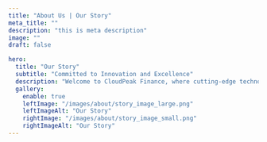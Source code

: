 ```yaml
---
title: "About Us | Our Story"
meta_title: ""
description: "this is meta description"
image: ""
draft: false

hero:
  title: "Our Story"
  subtitle: "Committed to Innovation and Excellence"
  description: "Welcome to CloudPeak Finance, where cutting-edge technology meets exceptional service. Founded we set out to revolutionize the financial industry by providing innovative solutions that empower businesses to thrive in a dynamic market. Our journey began with a vision to simplify financial management and deliver unparalleled value to our clients."
  gallery:
    enable: true
    leftImage: "/images/about/story_image_large.png"
    leftImageAlt: "Our Story"
    rightImage: "/images/about/story_image_small.png"
    rightImageAlt: "Our Story"
---
```

